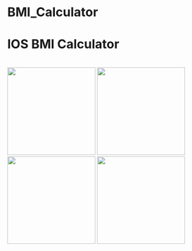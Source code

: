 # BMI_Calculator
<h1>
<strong>
IOS BMI Calculator
</strong>
</h1>
<br>
<div width="100%">
<img src="https://user-images.githubusercontent.com/46994469/115994080-38d8ff00-a5de-11eb-84ad-4dfe8cf34cc5.png" width="200" height="auto">
<img src="https://user-images.githubusercontent.com/46994469/115994084-3c6c8600-a5de-11eb-8c58-342a18c0ffc6.png" width="200" height="auto">
<img src="https://user-images.githubusercontent.com/46994469/115994088-3ecee000-a5de-11eb-8e1b-dab37e18ba53.png" width="200" height="auto">
<img src="https://user-images.githubusercontent.com/46994469/115994089-4098a380-a5de-11eb-82fa-9b768cfb40e9.png" width="200" height="auto">
</div>
